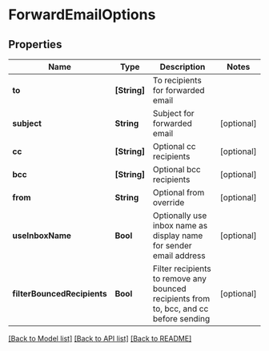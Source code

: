 # ForwardEmailOptions

## Properties
Name | Type | Description | Notes
------------ | ------------- | ------------- | -------------
**to** | **[String]** | To recipients for forwarded email | 
**subject** | **String** | Subject for forwarded email | [optional] 
**cc** | **[String]** | Optional cc recipients | [optional] 
**bcc** | **[String]** | Optional bcc recipients | [optional] 
**from** | **String** | Optional from override | [optional] 
**useInboxName** | **Bool** | Optionally use inbox name as display name for sender email address | [optional] 
**filterBouncedRecipients** | **Bool** | Filter recipients to remove any bounced recipients from to, bcc, and cc before sending | [optional] 

[[Back to Model list]](../README#documentation-for-models) [[Back to API list]](../README#documentation-for-api-endpoints) [[Back to README]](../README)


